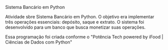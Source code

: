 Sistema Bancário em Python

Atividade sbre Sistema Bancário em Python. O objetivo era implementar três operações essenciais: depósito, saque e extrato. O sistema foi desenvolvido para um banco que busca monetizar suas operações.

Essa programação foi criada conforme o "Potência Tech powered by iFood | Ciências de Dados com Python"
